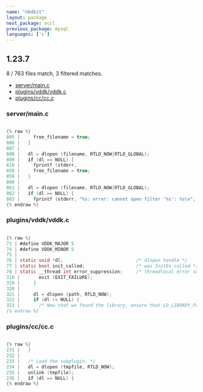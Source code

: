 ```yaml
---
name: "nbdkit"
layout: package
next_package: nccl
previous_package: mysql
languages: ['c']
---
```

## 1.23.7
8 / 763 files match, 3 filtered matches.

 - [server/main.c](#servermainc)
 - [plugins/vddk/vddk.c](#pluginsvddkvddkc)
 - [plugins/cc/cc.c](#pluginsccccc)

### server/main.c

```c

{% raw %}
805 |     free_filename = true;
806 |   }
807 | 
808 |   dl = dlopen (filename, RTLD_NOW|RTLD_GLOBAL);
809 |   if (dl == NULL) {
810 |     fprintf (stderr,
858 |     free_filename = true;
859 |   }
860 | 
861 |   dl = dlopen (filename, RTLD_NOW|RTLD_GLOBAL);
862 |   if (dl == NULL) {
863 |     fprintf (stderr, "%s: error: cannot open filter '%s': %s\n",
{% endraw %}

```
### plugins/vddk/vddk.c

```c

{% raw %}
73 | #define VDDK_MAJOR 5
74 | #define VDDK_MINOR 5
75 | 
76 | static void *dl;                           /* dlopen handle */
77 | static bool init_called;                   /* was InitEx called */
78 | static __thread int error_suppression;     /* threadlocal error suppression */
318 |       exit (EXIT_FAILURE);
319 |     }
320 | 
321 |     dl = dlopen (path, RTLD_NOW);
322 |     if (dl != NULL) {
323 |       /* Now that we found the library, ensure that LD_LIBRARY_PATH
{% endraw %}

```
### plugins/cc/cc.c

```c

{% raw %}
231 |   }
232 | 
233 |   /* Load the subplugin. */
234 |   dl = dlopen (tmpfile, RTLD_NOW);
235 |   unlink (tmpfile);
236 |   if (dl == NULL) {
{% endraw %}

```